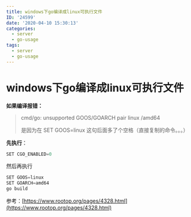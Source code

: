 ```yaml
---
title: windows下go编译成linux可执行文件
ID: '24599'
date: '2020-04-10 15:30:13'
categories:
  - server
  - go-usage
tags:
  - server
  - go-usage
---
```


# windows下go编译成linux可执行文件

**如果编译报错：**

> cmd/go: unsupported GOOS/GOARCH pair linux /amd64
> 
> 是因为在 SET GOOS=linux 这句后面多了个空格（直接复制的命令。。。）

**先执行**：

``` js 
SET CGO_ENABLED=0
```

然后再执行

``` js 
SET GOOS=linux 
SET GOARCH=amd64
go build 
```

参考：[https://www.rootop.org/pages/4328.html](https://www.rootop.org/pages/4328.html)
 
 
 
 
 
 
 
 
 
 
 
 
 
 
 
 
 
 
 
 
